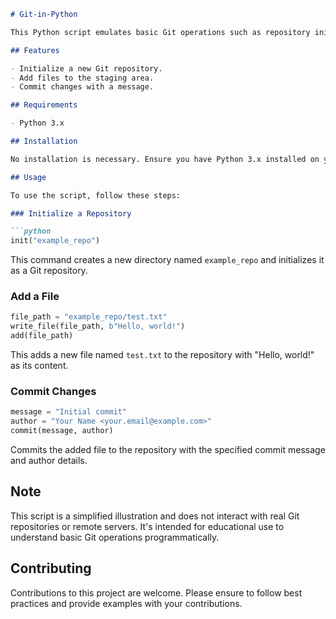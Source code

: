 ```markdown
# Git-in-Python

This Python script emulates basic Git operations such as repository initialization, file addition, and committing changes. It's designed for educational purposes to illustrate how Git interactions can be simplified into Python functions, without performing actual network operations or repository management. This approach helps in understanding the foundational concepts of Git operation within the Python environment.

## Features

- Initialize a new Git repository.
- Add files to the staging area.
- Commit changes with a message.

## Requirements

- Python 3.x

## Installation

No installation is necessary. Ensure you have Python 3.x installed on your system to run the script.

## Usage

To use the script, follow these steps:

### Initialize a Repository

```python
init("example_repo")
```
This command creates a new directory named `example_repo` and initializes it as a Git repository.

### Add a File

```python
file_path = "example_repo/test.txt"
write_file(file_path, b"Hello, world!")
add(file_path)
```
This adds a new file named `test.txt` to the repository with "Hello, world!" as its content.

### Commit Changes

```python
message = "Initial commit"
author = "Your Name <your.email@example.com>"
commit(message, author)
```
Commits the added file to the repository with the specified commit message and author details.

## Note

This script is a simplified illustration and does not interact with real Git repositories or remote servers. It's intended for educational use to understand basic Git operations programmatically.

## Contributing

Contributions to this project are welcome. Please ensure to follow best practices and provide examples with your contributions.
